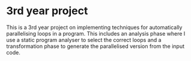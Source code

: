 # 3rd year project
This is a 3rd year project on implementing techniques for automatically parallelising loops in a program. This includes an analysis phase where I use a static program analyser to select the correct loops and a transformation phase to generate the parallelised version from the input code.
